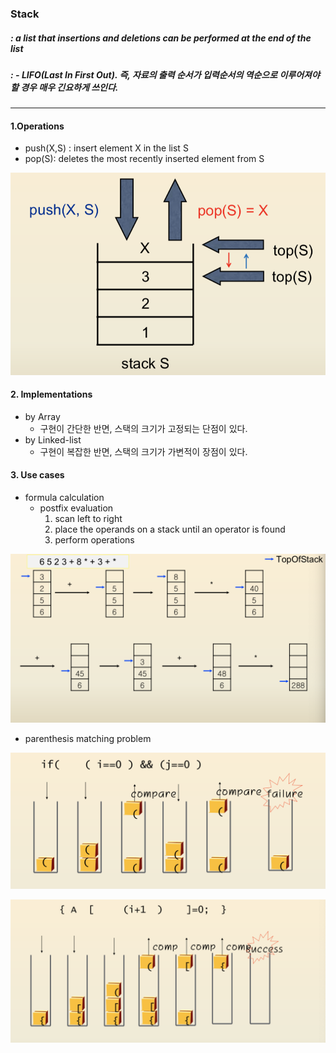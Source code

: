 ### Stack
##### : a list that insertions and deletions can be performed at the end of the list

##### : -   **LIFO**(Last In First Out).  즉, 자료의  출력  순서가  입력순서의  역순으로  이루어져야  할  경우  매우  긴요하게  쓰인다. 

---

#### 1.Operations

 - push(X,S) : insert element X in the list S
 - pop(S): deletes the most recently inserted element from S

![](images/stack_operation.png)

#### 2. Implementations

- by Array
	- 구현이 간단한 반면, 스택의 크기가 고정되는 단점이 있다.
- by Linked-list
	- 구현이 복잡한 반면, 스택의 크기가 가변적이 장점이 있다.


#### 3. Use cases
 - formula calculation 
	- postfix evaluation
		1. scan left to right
		2. place the operands on a stack until an operator is found 
		3. perform operations 

![postfix evaluation](images/postfix_evaluation.png)

- parenthesis matching problem

![](images/parenthesis_matching_problem1.png)

![](images/parenthesis_matching_problem2.png)
